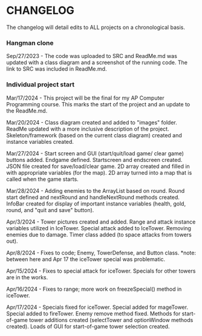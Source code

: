 # CHANGELOG
The changelog will detail edits to ALL projects on a chronological basis.

### Hangman clone 
Sep/27/2023 - The code was uploaded to SRC and ReadMe.md was updated with a class diagram and a screenshot of the running code. The link to SRC was included in ReadMe.md.

### Individual project start 
Mar/17/2024 - This project will be the final for my AP Computer Programming course. This marks the start of the project and an update to the ReadMe.md. 

Mar/20/2024 - Class diagram created and added to "images" folder. ReadMe updated with a more inclusive description of the project. Skeleton/framework (based on the current class diagram) created and instance variables created.

Mar/27/2024 - Start screen and GUI (start/quit/load game/ clear game) buttons added. Endgame defined. Startscreen and endscreen created. JSON file created for save/load/clear game. 2D array created and filled in with appropriate variables (for the map). 2D array turned into a map that is called when the game starts.

Mar/28/2024 - Adding enemies to the ArrayList<Enemy> based on round. Round start defined and nextRound and handleNextRound methods created. InfoBar created for display of important instance variables (health, gold, round, and "quit and save" button).

Apr/3/2024 - Tower pictures created and added. Range and attack instance variables utilized in IceTower. Special attack added to IceTower. Removing enemies due to damage. Timer class added (to space attacks from towers out). 

Apr/8/2024 - Fixes to code; Enemy, TowerDefense, and Button class. *note: between here and Apr 17 the iceTower special was problematic.

Apr/15/2024 - Fixes to special attack for iceTower. Specials for other towers are in the works. 

Apr/16/2024 - Fixes to range; more work on freezeSpecial() method in iceTower.

Apr/17/2024 - Specials fixed for iceTower. Special added for mageTower. Special added to fireTower. Enemy remove method fixed. Methods for start-of-game tower additions created (selectTower and optionWindow methods created). Loads of GUI for start-of-game tower selection created. 
